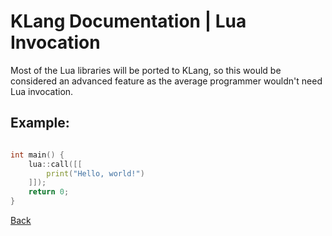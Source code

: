 # KLang Documentation | Lua Invocation

Most of the Lua libraries will be ported to KLang, so this would be considered an advanced feature as the average programmer wouldn't need Lua invocation.

## Example:

```c++

int main() {
    lua::call([[
        print("Hello, world!")
    ]]);
    return 0;
}

```


[Back](./)

